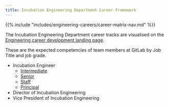 ```yaml
---
title: Incubation Engineering Department Career Framework
---
```


{{% include "includes/engineering-careers/career-matrix-nav.md" %}}

The Incubation Engineering Department career tracks are visualised on the [Engineering career development landing page](/handbook/engineering/career-development/#incubation-engineering-department).

These are the expected competencies of team members at GitLab by Job Title and job grade.

- Incubation Engineer
  - [Intermediate](/handbook/engineering/careers/matrix/development/incubation/intermediate/)
  - [Senior](/handbook/engineering/careers/matrix/development/incubation/senior/)
  - [Staff](/handbook/engineering/careers/matrix/development/incubation/staff/)
  - [Principal](/handbook/engineering/careers/matrix/development/incubation/principal/)
- Director of Incubation Engineering
- Vice President of Incubation Engineering
